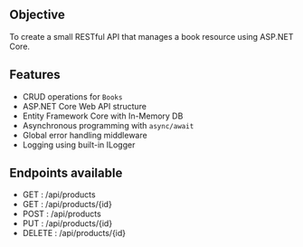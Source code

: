 ##

## Objective
To create a small RESTful API that manages a book resource using ASP.NET Core.

## Features 

- CRUD operations for `Books` <br>
- ASP.NET Core Web API structure <br>
- Entity Framework Core with In-Memory DB <br>
- Asynchronous programming with `async/await` <br>
- Global error handling middleware <br>
- Logging using built-in ILogger <br>

## Endpoints available

- GET : /api/products <br>
- GET : /api/products/{id} <br>
- POST : /api/products <br>
- PUT : /api/products/{id} <br>
- DELETE : /api/products/{id} 
